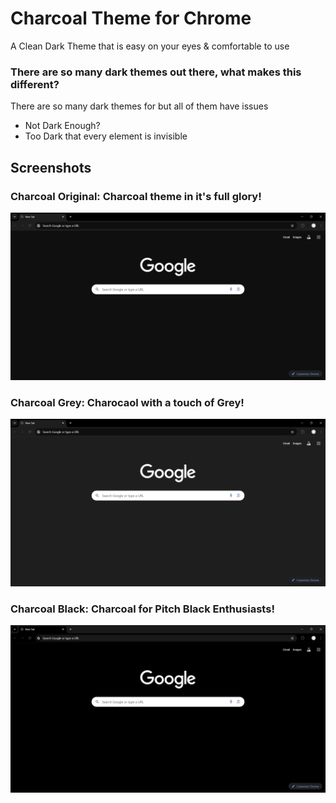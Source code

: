 # Charcoal Theme for Chrome 

A Clean Dark Theme that is easy on your eyes & comfortable to use

### There are so many dark themes out there, what makes this different?
There are so many dark themes for but all of them have issues

 - Not Dark Enough?
 - Too Dark that every element is invisible

## Screenshots

### Charcoal Original: Charcoal theme in it's full glory!
![Charcoal](https://github.com/Exotic-Lambo/Charcoal/blob/main/Screenshots/1.%20Charcoal.png)

### Charcoal Grey: Charocaol with a touch of Grey!
![Charcoal](https://github.com/Exotic-Lambo/Charcoal/blob/main/Screenshots/2.%20Charcoal%20Grey.png)

### Charcoal Black: Charcoal for Pitch Black Enthusiasts!
![Charcoal](https://github.com/Exotic-Lambo/Charcoal/blob/main/Screenshots/3.%20Charcoal%20Black.png)


